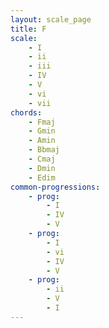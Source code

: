 ```yaml
---
layout: scale_page
title: F
scale: 
    - I
    - ii  
    - iii 
    - IV  
    - V   
    - vi  
    - vii
chords: 
    - Fmaj    
    - Gmin    
    - Amin    
    - Bbmaj   
    - Cmaj    
    - Dmin    
    - Edim
common-progressions:
    - prog: 
        - I 
        - IV 
        - V
    - prog: 
        - I 
        - vi 
        - IV 
        - V
    - prog: 
        - ii 
        - V 
        - I
---
```

